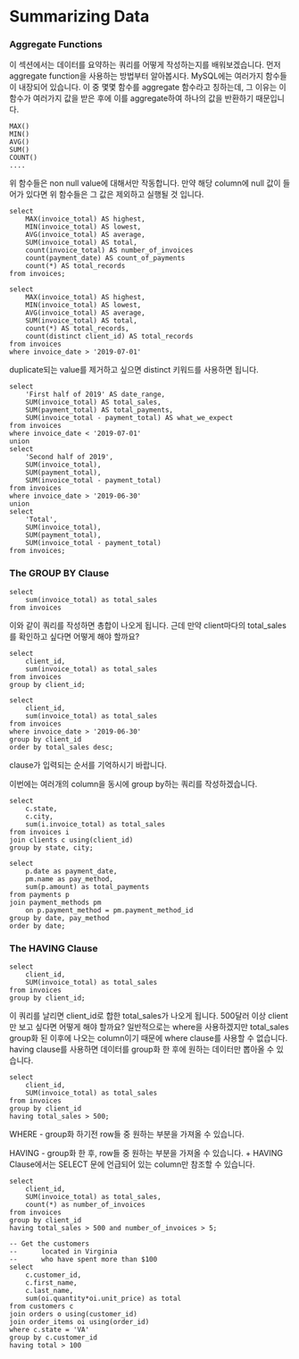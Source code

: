 # Summarizing Data

### Aggregate Functions

이 섹션에서는 데이터를 요약하는 쿼리를 어떻게 작성하는지를 배워보겠습니다. 먼저 aggregate function을 사용하는 방법부터 알아봅시다. MySQL에는 여러가지 함수들이 내장되어 있습니다. 이 중 몇몇 함수를 aggregate 함수라고 칭하는데, 그 이유는 이 함수가 여러가지 값을 받은 후에 이를 aggregate하여 하나의 값을 반환하기 때문입니다.

```mysql
MAX()
MIN()
AVG()
SUM()
COUNT()
....
```

위 함수들은 non null value에 대해서만 작동합니다. 만약 해당 column에 null 값이 들어가 있다면 위 함수들은 그 값은 제외하고 실행될 것 입니다.

```mysql
select 
	MAX(invoice_total) AS highest,
	MIN(invoice_total) AS lowest,
    AVG(invoice_total) AS average,
    SUM(invoice_total) AS total,
    count(invoice_total) AS number_of_invoices
    count(payment_date) AS count_of_payments
    count(*) AS total_records
from invoices;
```

```mysql
select 
	MAX(invoice_total) AS highest,
	MIN(invoice_total) AS lowest,
    AVG(invoice_total) AS average,
    SUM(invoice_total) AS total,
    count(*) AS total_records,
    count(distinct client_id) AS total_records
from invoices
where invoice_date > '2019-07-01'
```

duplicate되는 value를 제거하고 싶으면 distinct 키워드를 사용하면 됩니다.

```mysql
select 
	'First half of 2019' AS date_range,
    SUM(invoice_total) AS total_sales,
    SUM(payment_total) AS total_payments,
    SUM(invoice_total - payment_total) AS what_we_expect
from invoices
where invoice_date < '2019-07-01'
union
select 
	'Second half of 2019',
    SUM(invoice_total),
    SUM(payment_total),
    SUM(invoice_total - payment_total)
from invoices
where invoice_date > '2019-06-30'
union
select 
	'Total',
    SUM(invoice_total),
    SUM(payment_total),
    SUM(invoice_total - payment_total)
from invoices;
```

### The GROUP BY Clause

```mysql
select
	sum(invoice_total) as total_sales
from invoices
```

이와 같이 쿼리를 작성하면 총합이 나오게 됩니다. 근데 만약 client마다의 total_sales를 확인하고 싶다면 어떻게 해야 할까요?

```mysql
select
	client_id,
	sum(invoice_total) as total_sales
from invoices
group by client_id;
```

```mysql
select
	client_id,
	sum(invoice_total) as total_sales
from invoices
where invoice_date > '2019-06-30'
group by client_id
order by total_sales desc;
```

clause가 입력되는 순서를 기억하시기 바랍니다.

이번에는 여러개의 column을 동시에 group by하는 쿼리를 작성하겠습니다.

```mysql
select
	c.state,
	c.city,
	sum(i.invoice_total) as total_sales
from invoices i
join clients c using(client_id)
group by state, city;
```

```mysql
select
	p.date as payment_date,
    pm.name as pay_method,
    sum(p.amount) as total_payments
from payments p
join payment_methods pm
	on p.payment_method = pm.payment_method_id
group by date, pay_method
order by date;
```

### The HAVING Clause

```mysql
select
	client_id,
    SUM(invoice_total) as total_sales
from invoices
group by client_id;
```

이 쿼리를 날리면 client_id로 합한 total_sales가 나오게 됩니다. 500달러 이상 client만 보고 싶다면 어떻게 해야 할까요? 일반적으로는 where을 사용하겠지만 total_sales group화 된 이후에 나오는 column이기 때문에 where clause를 사용할 수 없습니다. having clause를 사용하면 데이터를 group화 한 후에 원하는 데이터만 뽑아올 수 있습니다. 

```mysql
select
	client_id,
    SUM(invoice_total) as total_sales
from invoices
group by client_id
having total_sales > 500;
```

WHERE - group화 하기전 row들 중 원하는 부분을 가져올 수 있습니다.

HAVING - group화 한 후, row들 중 원하는 부분을 가져올 수 있습니다. + HAVING Clause에서는 SELECT 문에 언급되어 있는 column만 참조할 수 있습니다.

```mysql
select
	client_id,
    SUM(invoice_total) as total_sales,
    count(*) as number_of_invoices
from invoices
group by client_id
having total_sales > 500 and number_of_invoices > 5;
```

```mysql
-- Get the customers
-- 		located in Virginia
-- 		who have spent more than $100
select 
	c.customer_id,
    c.first_name,
    c.last_name,
	sum(oi.quantity*oi.unit_price) as total
from customers c
join orders o using(customer_id)
join order_items oi using(order_id)
where c.state = 'VA'
group by c.customer_id
having total > 100
```

